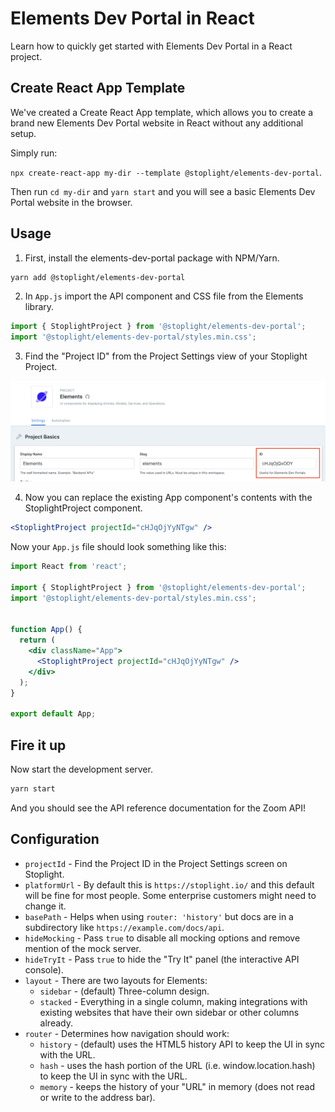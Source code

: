 # Elements Dev Portal in React

Learn how to quickly get started with Elements Dev Portal in a React project.

## Create React App Template

We've created a Create React App template, which allows you to create a brand new Elements Dev Portal website in React without any additional setup.

Simply run:

`npx create-react-app my-dir --template @stoplight/elements-dev-portal`.

Then run `cd my-dir` and `yarn start` and you will see a basic Elements Dev Portal website in the browser.

## Usage

1. First, install the elements-dev-portal package with NPM/Yarn.

```bash
yarn add @stoplight/elements-dev-portal
```

2. In `App.js` import the API component and CSS file from the Elements library.

```jsx
import { StoplightProject } from '@stoplight/elements-dev-portal';
import '@stoplight/elements-dev-portal/styles.min.css';
```

3. Find the "Project ID" from the Project Settings view of your Stoplight Project.

![The product ID can be found on the Project Settings page in a text box after Display Name and Slug](../../images/projectId.png)


4. Now you can replace the existing App component's contents with the StoplightProject component.

```jsx
<StoplightProject projectId="cHJqOjYyNTgw" />
```

Now your `App.js` file should look something like this:

<!-- title: App.js -->
```jsx
import React from 'react';

import { StoplightProject } from '@stoplight/elements-dev-portal';
import '@stoplight/elements-dev-portal/styles.min.css';


function App() {
  return (
    <div className="App">
      <StoplightProject projectId="cHJqOjYyNTgw" />
    </div>
  );
}

export default App;
```

## Fire it up

Now start the development server.

```bash
yarn start
```

And you should see the API reference documentation for the Zoom API!

## Configuration

- `projectId` - Find the Project ID in the Project Settings screen on Stoplight.
- `platformUrl` - By default this is `https://stoplight.io/` and this default will be fine for most people. Some enterprise customers might need to change it.
- `basePath` - Helps when using `router: 'history'` but docs are in a subdirectory like `https://example.com/docs/api`.
- `hideMocking` - Pass `true` to disable all mocking options and remove mention of the mock server.
- `hideTryIt` - Pass `true` to hide the "Try It" panel (the interactive API console).
- `layout` - There are two layouts for Elements:
  - `sidebar` - (default) Three-column design.
  - `stacked` - Everything in a single column, making integrations with existing websites that have their own sidebar or other columns already.
- `router` -  Determines how navigation should work:
  - `history` - (default) uses the HTML5 history API to keep the UI in sync with the URL.
  - `hash` - uses the hash portion of the URL (i.e. window.location.hash) to keep the UI in sync with the URL.
  - `memory` - keeps the history of your "URL" in memory (does not read or write to the address bar).
